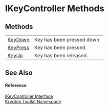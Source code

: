 # IKeyController Methods




## Methods
<table>
<tr>
<td><a href="106f19db-88b3-d215-bccb-df0b589db9c7.md">KeyDown</a></td>
<td>Key has been pressed down.</td></tr>
<tr>
<td><a href="ada130c0-aa70-0010-130e-38b40e2702ba.md">KeyPress</a></td>
<td>Key has been pressed.</td></tr>
<tr>
<td><a href="05946145-5433-9e05-a318-208d233543f6.md">KeyUp</a></td>
<td>Key has been released.</td></tr>
</table>

## See Also


#### Reference
<a href="00cec5df-54d2-7835-269f-671eeca41575.md">IKeyController Interface</a>  
<a href="79d2eac2-21f4-54ff-7552-b20c33c30600.md">Krypton.Toolkit Namespace</a>  
